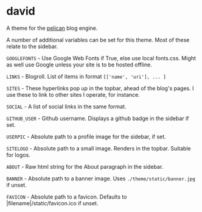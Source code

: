 david
=====

A theme for the [pelican](https://github.com/getpelican/pelican) blog engine.

A number of additional variables can be set for this theme. Most of these relate to the sidebar.

`GOOGLEFONTS` - Use Google Web Fonts if True, else use local fonts.css. Might as well use Google unless your site is to be hosted offline.

`LINKS` - Blogroll. List of items in format `[['name', 'uri'], ... ]`

`SITES` - These hyperlinks pop up in the topbar, ahead of the blog's pages. I use these to link to other sites I operate, for instance.

`SOCIAL` - A list of social links in the same format.

`GITHUB_USER` - Github username. Displays a github badge in the sidebar if set.

`USERPIC` - Absolute path to a profile image for the sidebar, if set.

`SITELOGO` - Absolute path to a small image. Renders in the topbar. Suitable for logos.

`ABOUT` - Raw html string for the About paragraph in the sidebar.

`BANNER` - Absolute path to a banner image. Uses `./theme/static/banner.jpg` if unset.

`FAVICON` - Absolute path to a favicon. Defaults to
|filename|/static/favicon.ico if unset.
